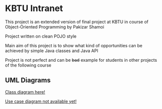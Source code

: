 # KBTU Intranet

This project is an extended version of final project 
at KBTU in course of Object-Oriented Programming
by Pakizar Shamoi

Project written on clean POJO style

Main aim of this project is to show what kind of opportunities 
can be achieved by simple Java classes and Java API

Project is not perfect and can be ~~bad~~ example for students 
in other projects of the following course

## UML Diagrams
[Class diagram here!](https://app.creately.com/diagram/nAFSbwDZCgQ)

[Use case diagram not available yet!]()